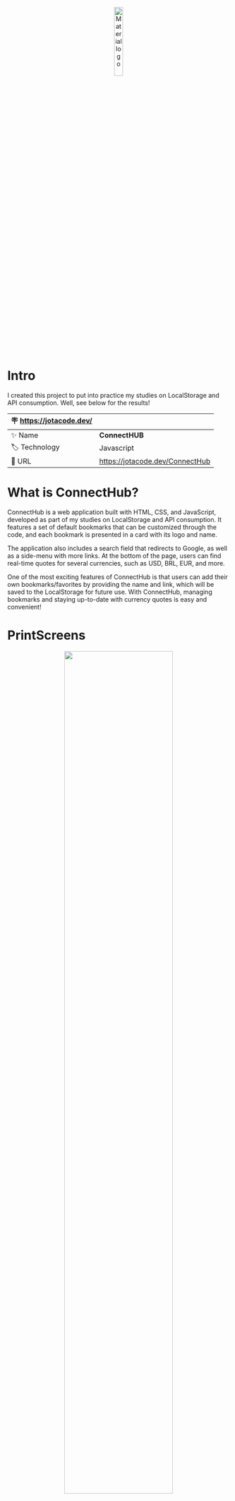  
<p align="center">
    <img width="20%" src="https://jotacode.dev/img-upload/logoconnect.png" alt="Material logo">
</p>


#  Intro
I created this project to put into practice my studies on LocalStorage and API consumption. Well, see below for the results!

| :placard: https://jotacode.dev/ |     |
| -------------  | --- |
| :sparkles: Name        | **ConnectHUB**
| :label: Technology | Javascript 
| :rocket: URL         | https://jotacode.dev/ConnectHub
 
 
 # What is ConnectHub?


ConnectHub is a web application built with HTML, CSS, and JavaScript, developed as part of my studies on LocalStorage and API consumption. It features a set of default bookmarks that can be customized through the code, and each bookmark is presented in a card with its logo and name.

The application also includes a search field that redirects to Google, as well as a side-menu with more links. At the bottom of the page, users can find real-time quotes for several currencies, such as USD, BRL, EUR, and more.

One of the most exciting features of ConnectHub is that users can add their own bookmarks/favorites by providing the name and link, which will be saved to the LocalStorage for future use. With ConnectHub, managing bookmarks and staying up-to-date with currency quotes is easy and convenient!

# PrintScreens


<p align="center">
    <img width="70%" src="https://i.imgur.com/XtEQUYh.gif">
</p>
<p align="center">
    <img width="70%" src="https://jotacode.dev/img-upload/Gitedit.gif">
</p>



# License 
```
MIT License

Permission is hereby granted, free of charge, to any person obtaining a copy of this software and associated documentation files (the "Software"), to deal in the Software without restriction, including without limitation the rights to use, copy, modify, merge, publish, distribute, sublicense, and/or sell copies of the Software, and to permit persons to whom the Software is furnished to do so, subject to the following conditions:

The above copyright notice and this permission notice shall be included in all copies or substantial portions of the Software.

THE SOFTWARE IS PROVIDED "AS IS", WITHOUT WARRANTY OF ANY KIND, EXPRESS OR IMPLIED, INCLUDING BUT NOT LIMITED TO THE WARRANTIES OF MERCHANTABILITY, FITNESS FOR A PARTICULAR PURPOSE AND NONINFRINGEMENT. IN NO EVENT SHALL THE AUTHORS OR COPYRIGHT HOLDERS BE LIABLE FOR ANY CLAIM, DAMAGES OR OTHER LIABILITY, WHETHER IN AN ACTION OF CONTRACT, TORT OR OTHERWISE, ARISING FROM, OUT OF OR IN CONNECTION WITH THE SOFTWARE OR THE USE OR OTHER DEALINGS IN THE SOFTWARE.
```

